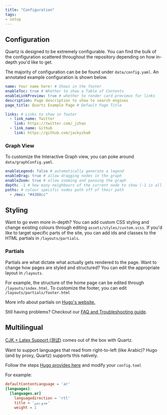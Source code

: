 ```yaml
---
title: "Configuration"
tags:
- setup
---
```


## Configuration
Quartz is designed to be extremely configurable. You can find the bulk of the configuration scattered throughout the repository depending on how in-depth you'd like to get.

The majority of configuration can be be found under `data/config.yaml`. An annotated example configuration is shown below.

```yaml
name: Your name here! # Shows in the footer
enableToc: true # Whether to show a Table of Contents
enableLinkPreview: true # whether to render card previews for links
description: Page description to show to search engines
page_title: Quartz Example Page # Default Page Title

links: # Links to show in footer
  - link_name: Twitter
    link: https://twitter.com/_jzhao
  - link_name: Github
    link: https://github.com/jackyzha0
```

### Graph View
To customize the Interactive Graph view, you can poke around `data/graphConfig.yaml`.

```yaml
enableLegend: false # automatically generate a legend
enableDrag: true # allow dragging nodes in the graph
enableZoom: true # allow zooming and panning the graph
depth: -1 # how many neighbours of the current node to show (-1 is all nodes)
paths: # colour specific nodes path off of their path
  - /moc: "#4388cc"
```


## Styling
Want to go even more in-depth? You can add custom CSS styling and change existing colours through editing `assets/styles/custom.scss`. If you'd like to target specific parts of the site, you can add ids and classes to the HTML partials in `/layouts/partials`. 

### Partials
Partials are what dictate what actually gets rendered to the page. Want to change how pages are styled and structured? You can edit the appropriate layout in `/layouts`.

For example, the structure of the home page can be edited through `/layouts/index.html`. To customize the footer, you can edit `/layouts/partials/footer.html`

More info about partials on [Hugo's website.](https://gohugo.io/templates/partials/)

Still having problems? Checkout our [FAQ and Troubleshooting guide](troubleshooting.md).

## Multilingual
[CJK + Latex Support (测试)](CJK%20+%20Latex%20Support%20(测试).md) comes out of the box with Quartz.

Want to support languages that read from right-to-left (like Arabic)? Hugo (and by proxy, Quartz) supports this natively.

Follow the steps [Hugo provides here](https://gohugo.io/content-management/multilingual/#configure-languages) and modify your `config.toml`

For example:

```toml
defaultContentLanguage = 'ar'
[languages]
  [languages.ar]
    languagedirection = 'rtl'
    title = 'مدونتي'
    weight = 1
```
